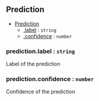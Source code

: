 <a name="Prediction"></a>

## Prediction

* [Prediction](#Prediction)
    * [.label](#Prediction+label) : <code>string</code>
    * [.confidence](#Prediction+confidence) : <code>number</code>

<a name="Prediction+label"></a>

### prediction.label : <code>string</code>
Label of the prediction

<a name="Prediction+confidence"></a>

### prediction.confidence : <code>number</code>
Confidence of the prediction
